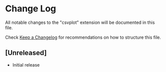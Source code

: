 # Change Log

All notable changes to the "csvplot" extension will be documented in this file.

Check [Keep a Changelog](http://keepachangelog.com/) for recommendations on how to structure this file.

## [Unreleased]

- Initial release